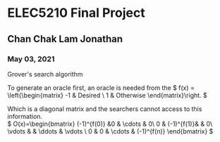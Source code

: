 # ELEC5210 Final Project
## Chan Chak Lam Jonathan
### May 03, 2021

Grover's search algorithm 



To generate an oracle
first, an oracle is needed from the 
$
f(x) =
\left\{\begin{matrix}
 -1 & Desired 
 \\
 1 & Otherwise
\end{matrix}\right.
$

Which is a diagonal matrix and the searchers cannot access to this information.  
$
O(x)=\begin{bmatrix}
(-1)^{f(0)} &0  & \cdots & 0\\ 
0 &  (-1)^{f(1)}&  & 0\\ 
\vdots  &  &  \ddots & \vdots \\ 
0 & 0 & \cdots & (-1)^{f(n)}
\end{bmatrix}
$

